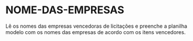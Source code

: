 # NOME-DAS-EMPRESAS
Lê os nomes das empresas vencedoras de licitações e preenche a planilha modelo com os nomes das empresas de acordo com os itens vencedores.
